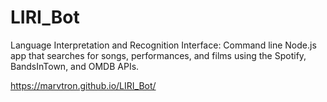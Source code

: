 # LIRI_Bot
Language Interpretation and Recognition Interface: Command line Node.js app that searches for songs, performances, and films using the Spotify, BandsInTown, and OMDB APIs.

https://marvtron.github.io/LIRI_Bot/
